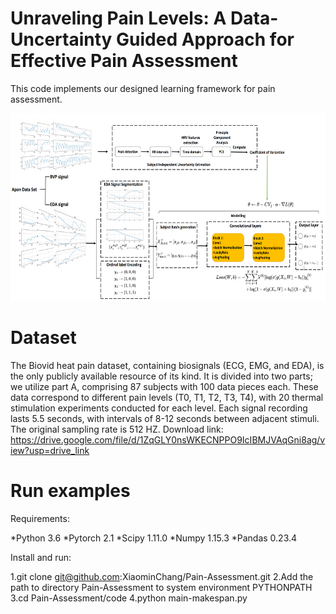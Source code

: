 #  Unraveling Pain Levels: A Data-Uncertainty Guided Approach for Effective Pain Assessment

This code implements our designed learning framework for pain assessment.

<img src="plots/arch.png"  width="600" height="300">

# Dataset
The Biovid heat pain dataset, containing biosignals (ECG, EMG, and EDA), is the only publicly available resource of its kind. It is divided into two parts; we utilize part A, comprising 87 subjects with 100 data pieces each. These data correspond to different pain levels (T0, T1, T2, T3, T4), with 20 thermal stimulation experiments conducted for each level. Each signal recording lasts 5.5 seconds, with intervals of 8-12 seconds between adjacent stimuli. The original sampling rate is 512 HZ.
Download link: https://drive.google.com/file/d/1ZqGLY0nsWKECNPPO9IcIBMJVAqGni8ag/view?usp=drive_link

# Run examples

Requirements:

*Python 3.6
*Pytorch 2.1
*Scipy 1.11.0 
*Numpy 1.15.3
*Pandas 0.23.4

Install and run:

1.git clone git@github.com:XiaominChang/Pain-Assessment.git 
2.Add the path to directory Pain-Assessment to system environment PYTHONPATH
3.cd Pain-Assessment/code
4.python main-makespan.py
